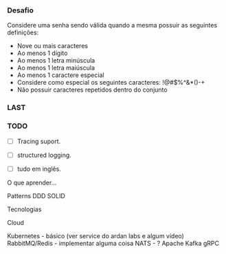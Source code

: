 ### Desafio

Considere uma senha sendo válida quando a mesma possuir as seguintes definições:

- Nove ou mais caracteres
- Ao menos 1 dígito
- Ao menos 1 letra minúscula
- Ao menos 1 letra maiúscula
- Ao menos 1 caractere especial
 - Considere como especial os seguintes caracteres: !@#$%^&*()-+
- Não possuir caracteres repetidos dentro do conjunto

### LAST

### TODO

- [ ] Tracing suport.
- [ ] structured logging.
- [ ] tudo em inglês.


O que aprender...

Patterns
DDD
SOLID


Tecnologias

Cloud

Kubernetes - básico (ver service do ardan labs e algum vídeo)
RabbitMQ/Redis - implementar alguma coisa
NATS - ?
Apache Kafka
gRPC
